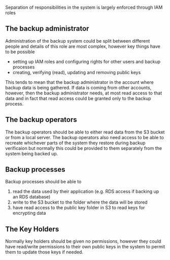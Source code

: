 Separation of responsibilities in the system is largely enforced through IAM roles

## The backup administrator

Administration of the backup system could be split between different people and details of this role are most complex, however key things have to be possible

* setting up IAM roles and configuring rights for other users and backup processes
* creating, verifying (read), updating and removing public keys

This tends to mean that the backup administrator in the account where backup data is being gathered.  If data is coming from other accounts, however, then the backup administrator needs, at most read access to that data and in fact that read access could be granted only to the backup process.  

## The backup operators

The backup operators should be able to either read data from the S3 bucket or from a local server.  The backup operators also need access to be able to recreate whichever parts of the system they restore during backup verificaion but normally this could be provided to them separately from the system being backed up.  

## Backup processes

Backup processes should be able to

1. read the data used by their application (e.g. RDS access if backing up an RDS database)
2. write to the S3 bucket to the folder where the data will be stored
3. have read access to the public key folder in S3 to read keys for encrypting data

## The Key Holders

Normally key holders should be given no permissions, however they could have read/write permissions to their own public keys in the system to permit them to update those keys if needed.
